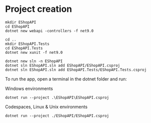 # Project creation
```
mkdir EShopAPI
cd EShopAPI
dotnet new webapi -controllers -f net9.0

cd ..
mkdir EShopAPI.Tests
cd EShopAPI.Tests
dotnet new xunit -f net9.0

dotnet new sln -n EShopAPI
dotnet sln EShopAPI.sln add EShopAPI/EShopAPI.csproj
dotnet sln EShopAPI.sln add EShopAPI.Tests/EShopAPI.Tests.csproj
```

To run the app, open a terminal in the dotnet folder and run:

Windows environments
```
dotnet run --project .\EShopAPI\EShopAPI.csproj
```
Codespaces, Linux & Unix environments
```
dotnet run --project ./EShopAPI/EShopAPI.csproj
```